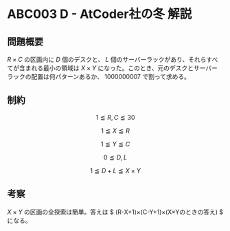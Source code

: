 # ABC003 D - AtCoder社の冬 解説

## 問題概要

$R×C$ の区画内に $D$ 個のデスクと、 $L$ 個のサーバーラックがあり、それらすべてが含まれる最小の領域は $X×Y$ になった。このとき、元のデスクとサーバーラックの配置は何パターンあるか、 $1000000007$ で割って求める。

## 制約

$$ 1 \leqq R,C \leqq 30 $$

$$ 1 \leqq X \leqq R $$

$$ 1 \leqq Y \leqq C $$

$$ 0 \leqq D,L $$

$$ 1 \leqq D+L \leqq X×Y $$

## 考察

$X×Y$ の区画の全探索は簡単。答えは $ (R-X+1)×(C-Y+1)×(X×Yのときの答え) $ になる。